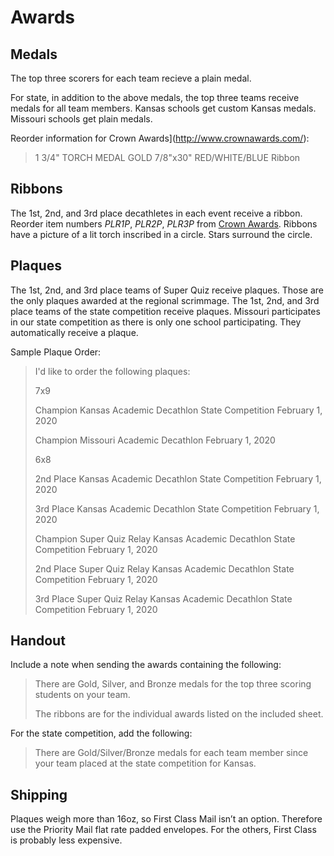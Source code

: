 # Awards

## Medals

The top three scorers for each team recieve a plain medal.

For state, in addition to the above medals, the top three teams receive medals for all team members.
Kansas schools get custom Kansas medals.
Missouri schools get plain medals.

Reorder information for Crown Awards](<http://www.crownawards.com/>):
> 1 3/4" TORCH MEDAL GOLD
> 7/8"x30" RED/WHITE/BLUE Ribbon

## Ribbons

The 1st, 2nd, and 3rd place decathletes in each event receive a ribbon.
Reorder item numbers *PLR1P*, *PLR2P*, *PLR3P* from [Crown Awards](<http://www.crownawards.com/>).
Ribbons have a picture of a lit torch inscribed in a circle.
Stars surround the circle.

## Plaques

The 1st, 2nd, and 3rd place teams of Super Quiz receive plaques. Those are the only plaques awarded at the regional scrimmage.
The 1st, 2nd, and 3rd place teams of the state competition receive plaques.
Missouri participates in our state competition as there is only one school participating. They automatically receive a plaque.

Sample Plaque Order:

> I'd like to order the following plaques:
>
> 7x9
>
> Champion
> Kansas Academic Decathlon
> State Competition
> February 1, 2020
>
> Champion
> Missouri Academic Decathlon
> February 1, 2020
>
>
> 6x8
>
> 2nd Place
> Kansas Academic Decathlon
> State Competition
> February 1, 2020
>
> 3rd Place
> Kansas Academic Decathlon
> State Competition
> February 1, 2020
>
> Champion
> Super Quiz Relay
> Kansas Academic Decathlon
> State Competition
> February 1, 2020
>
> 2nd Place
> Super Quiz Relay
> Kansas Academic Decathlon
> State Competition
> February 1, 2020
>
> 3rd Place
> Super Quiz Relay
> Kansas Academic Decathlon
> State Competition
> February 1, 2020

## Handout

Include a note when sending the awards containing the following:
> There are Gold, Silver, and Bronze medals for the top three
scoring students on your team.
>
> The ribbons are for the individual awards listed on the included sheet.

For the state competition, add the following:

> There are Gold/Silver/Bronze medals for each team member since your team placed at the state competition for Kansas.

## Shipping

Plaques weigh more than 16oz, so First Class Mail isn’t an option. Therefore use the Priority Mail flat rate padded envelopes. For the others, First Class is probably less expensive.
